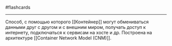 #flashcards
***
Способ, с помощью которого [[Контейнер]] могут обмениваться данными друг с другом и с внешним миром, получать доступ к интернету, подключаться к сервисам на хосте и др.
Построена на архитектуре [[Container Network Model (CNM)]].
<!--SR:!2025-10-09,3,250-->